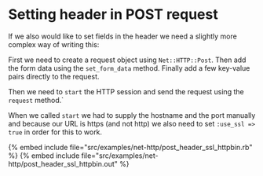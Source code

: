 # Setting header in POST request


If we also would like to set fields in the header we need a slightly more complex way of writing this:

First we need to create a request object using `Net::HTTP::Post`.
Then add the form data using the `set_form_data` method.
Finally add a few key-value pairs directly to the request.

Then we need to `start` the HTTP session and send the request using the `request` method.`

When we called `start` we had to supply the hostname and the port manually and because our URL is https (and not http)
we also need to set `:use_ssl => true` in order for this to work.

{% embed include file="src/examples/net-http/post_header_ssl_httpbin.rb" %}
{% embed include file="src/examples/net-http/post_header_ssl_httpbin.out" %}


